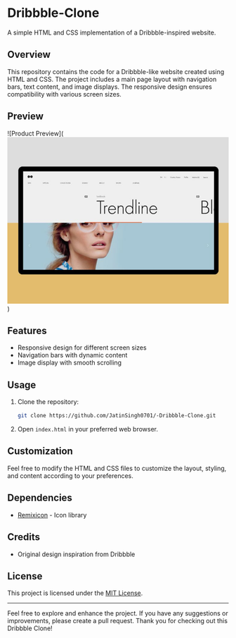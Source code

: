# Dribbble-Clone

A simple HTML and CSS implementation of a Dribbble-inspired website.

## Overview

This repository contains the code for a Dribbble-like website created using HTML and CSS. The project includes a main page layout with navigation bars, text content, and image displays. The responsive design ensures compatibility with various screen sizes.

## Preview

![Product Preview](![Alt text](assets/design.jpg))

## Features

- Responsive design for different screen sizes
- Navigation bars with dynamic content
- Image display with smooth scrolling

## Usage

1. Clone the repository:

   ```bash
   git clone https://github.com/JatinSingh0701/-Dribbble-Clone.git
   ```

2. Open `index.html` in your preferred web browser.

## Customization

Feel free to modify the HTML and CSS files to customize the layout, styling, and content according to your preferences.

## Dependencies

- [Remixicon](https://remixicon.com/) - Icon library

## Credits

- Original design inspiration from Dribbble

## License

This project is licensed under the [MIT License](LICENSE).

---

Feel free to explore and enhance the project. If you have any suggestions or improvements, please create a pull request. Thank you for checking out this Dribbble Clone!
